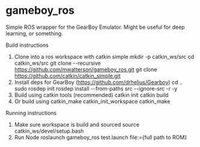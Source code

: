 # gameboy_ros

Simple ROS wrapper for the GearBoy Emulator.  Might be useful for deep learning, or something.

Build instructions

1. Clone into a ros workspace with catkin simple
    mkdir -p catkin_ws/src
    cd catkin_ws/src
    git clone --recursive https://github.com/mwatterson/gameboy_ros.git
    git clone https://github.com/catkin/catkin_simple.git
2. Install deps for GearBoy (https://github.com/drhelius/Gearboy)
	cd ..
    sudo rosdep init
    rosdep install --from-paths src --ignore-src -r -y
3. Build using catkin tools (recommended)
	catkin init
	catkin build 
4. Or build using catkin_make
	catkin_init_workspace
	catkin_make


Running instructions

1. Make sure workspace is build and sourced
    source catkin_ws/devel/setup.bash
2. Run Node
	roslaunch gameboy_ros test.launch file:={full path to ROM}
